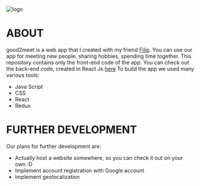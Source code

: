 
![logo](https://github.com/filipswistowski/good2meetapp/blob/master/g2m.png)

# ABOUT

good2meet is a web app that I created with my friend <a href="https://github.com/filipswistowski">Filip</a>. You can use our app for meeting new people, sharing hobbies, spending time together. This repository contains only the front-end code of the app. You can check out the back-end code, created in React Js <a href="https://github.com/PolaZwardon/Good2MeetActivitiesApp">here</a>
To build the app we used many various tools:

- Java Script
- CSS
- React
- Redux


# FURTHER DEVELOPMENT

Our plans for further development are:

- Actually host a website somewhere, so you can check it out on your own :D
- Implement account registration with Google account
- Implement geolocalization
